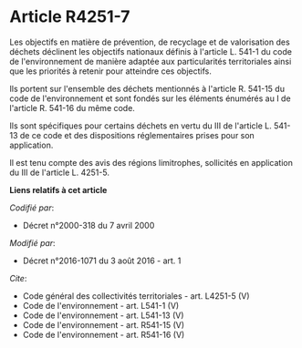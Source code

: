 # Article R4251-7

Les objectifs en matière de prévention, de recyclage et de valorisation des déchets déclinent les objectifs nationaux définis
à l'article L. 541-1 du code de l'environnement de manière adaptée aux particularités territoriales ainsi que les priorités à
retenir pour atteindre ces objectifs. 

Ils portent sur l'ensemble des déchets mentionnés à l'article R. 541-15 du code de l'environnement et sont fondés sur les
éléments énumérés au I de l'article R. 541-16 du même code. 

Ils sont spécifiques pour certains déchets en vertu du III de l'article L. 541-13 de ce code et des dispositions
réglementaires prises pour son application. 

Il est tenu compte des avis des régions limitrophes, sollicités en application du III de l'article L. 4251-5.

**Liens relatifs à cet article**

_Codifié par_:

  - Décret n°2000-318 du 7 avril 2000

_Modifié par_:

  - Décret n°2016-1071 du 3 août 2016 - art. 1

_Cite_:

  - Code général des collectivités territoriales - art. L4251-5 (V)
  - Code de l'environnement - art. L541-1 (V)
  - Code de l'environnement - art. L541-13 (V)
  - Code de l'environnement - art. R541-15 (V)
  - Code de l'environnement - art. R541-16 (V)

